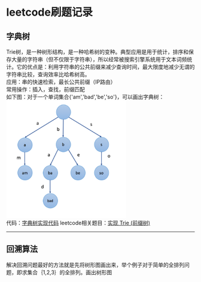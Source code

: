 # leetcode刷题记录

## 字典树
Trie树，是一种树形结构，是一种哈希树的变种。典型应用是用于统计，排序和保存大量的字符串（但不仅限于字符串），所以经常被搜索引擎系统用于文本词频统计。它的优点是：利用字符串的公共前缀来减少查询时间，最大限度地减少无谓的字符串比较，查询效率比哈希树高。  
应用：串的快速检索，最长公共前缀（IP路由）  
常用操作：插入，查找，前缀匹配   
如下图：对于一个单词集合{'am','bad','be','so'}，可以画出字典树： 
![字典树](images/字典树.png)  
代码：[字典树实现代码](字典树(Trie)/实现字典树.py) 
leetcode相关题目：[实现 Trie (前缀树)](https://leetcode-cn.com/problems/implement-trie-prefix-tree/)  

***
## 回溯算法

解决回溯问题最好的方法就是先将树形图画出来，举个例子对于简单的全排列问题，即求集合｛1,2,3｝的全排列。画出树形图  
